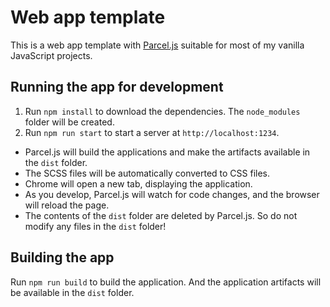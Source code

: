 # Web app template

This is a web app template with [Parcel.js](https://parceljs.org/) suitable for most of my vanilla JavaScript projects.

## Running the app for development

1. Run `npm install` to download the dependencies. The `node_modules` folder will be created.
1. Run `npm run start` to start a server at `http://localhost:1234`.
 - Parcel.js will build the applications and make the artifacts available in the `dist` folder.
 - The SCSS files will be automatically converted to CSS files.
 - Chrome will open a new tab, displaying the application.
 - As you develop, Parcel.js will watch for code changes, and the browser will reload the page.
 - The contents of the `dist` folder are deleted by Parcel.js. So do not modify any files in the `dist` folder!

## Building the app

Run `npm run build` to build the application. And the application artifacts will be available in the `dist` folder.